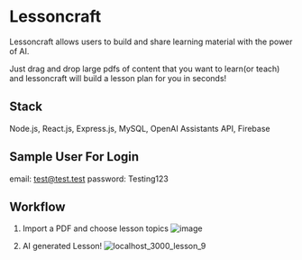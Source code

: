 # Lessoncraft
Lessoncraft allows users to build and share learning material with the power of AI.

Just drag and drop large pdfs of content that you want to learn(or teach) and lessoncraft will build a lesson plan for you in seconds!

## Stack
Node.js, React.js, Express.js, MySQL, OpenAI Assistants API, Firebase

## Sample User For Login
email: test@test.test
password: Testing123

## Workflow

1. Import a PDF and choose lesson topics
![image](https://github.com/503stevenson/lessoncraft.ai/assets/84197552/0b415e55-0868-486c-bfd2-9289f8805ffa)

2. AI generated Lesson!
![localhost_3000_lesson_9](https://github.com/503stevenson/lessoncraft.ai/assets/84197552/6a452520-8cc3-4f01-871e-4a65231534c2)


